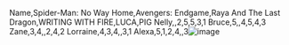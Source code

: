 Name,Spider-Man: No Way Home,Avengers: Endgame,Raya And The Last Dragon,WRITING WITH FIRE,LUCA,PIG
Nelly,,2,5,5,3,1
Bruce,5,,4,5,4,3
Zane,3,4,,2,4,2
Lorraine,4,3,4,,3,1
Alexa,5,1,2,4,,3![image](https://user-images.githubusercontent.com/89755899/159126900-22081af8-eac1-4e3d-8125-f67f5a568658.png)

